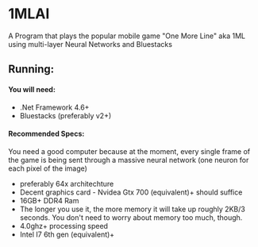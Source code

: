 # 1MLAI
A Program that plays the popular mobile game "One More Line" aka 1ML using multi-layer Neural Networks and Bluestacks

## Running:
#### You will need:
<ul>
<li>.Net Framework 4.6+
<li>Bluestacks (preferably v2+)
</ul>

#### Recommended Specs:
You need a good computer because at the moment, every single frame of the game is being sent through a massive neural network (one neuron for each pixel of the image)

<ul>
<li>preferably 64x architechture
<li>Decent graphics card - Nvidea Gtx 700 (equivalent)+ should suffice
<li>16GB+ DDR4 Ram
<li>The longer you use it, the more memory it will take up roughly 2KB/3 seconds. You don't need to worry about memory too much, though.
<li>4.0ghz+ processing speed
<li>Intel I7 6th gen (equivalent)+
</ul>
